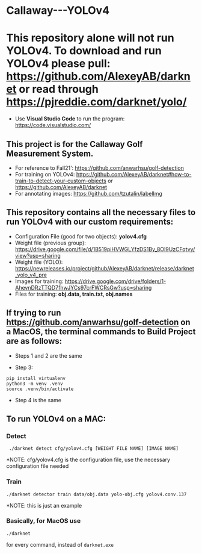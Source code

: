 # Callaway---YOLOv4

# This repository alone will not run YOLOv4. To download and run YOLOv4 please pull: https://github.com/AlexeyAB/darknet or read through https://pjreddie.com/darknet/yolo/ 

- Use **Visual Studio Code** to run the program: https://code.visualstudio.com/

## This project is for the Callaway Golf Measurement System.

- For reference to Fall21': https://github.com/anwarhsu/golf-detection
- For training on YOLOv4: https://github.com/AlexeyAB/darknet#how-to-train-to-detect-your-custom-objects or https://github.com/AlexeyAB/darknet
- For annotating images: https://github.com/tzutalin/labelImg

## This repository contains all the necessary files to run YOLOv4 with our custom requirements:
 - Configuration File (good for two objects): **yolov4.cfg**
 - Weight file (previous group): https://drive.google.com/file/d/1B519piHVWGLYfzDS1By_8OI9UzCFqtvy/view?usp=sharing
 - Weight file (YOLO): https://newreleases.io/project/github/AlexeyAB/darknet/release/darknet_yolo_v4_pre
 - Images for training: https://drive.google.com/drive/folders/1-AhevnDRzTTQD7fhwJYCs97crFWCRsGw?usp=sharing
 - Files for training: **obj.data, train.txt, obj.names**
 
## If trying to run https://github.com/anwarhsu/golf-detection on a MacOS, the terminal commands to **Build Project** are as follows: 
- Steps 1 and 2 are the same

- Step 3: 
```
pip install virtualenv
python3 -m venv .venv
source .venv/bin/activate
```
- Step 4 is the same

## To run YOLOv4 on a MAC:

### Detect
```
 ./darknet detect cfg/yolov4.cfg [WEIGHT FILE NAME] [IMAGE NAME]
 ```
 *NOTE: cfg/yolov4.cfg is the configuration file, use the necessary configuration file needed
 
 ### Train
 
 ```
 ./darknet detector train data/obj.data yolo-obj.cfg yolov4.conv.137
 ```
 *NOTE: this is just an example
 
 ### Basically, for MacOS use
  ```
  ./darknet
   ```
   for every command, instead of
    ```
    darknet.exe
     ```
    
 
 
